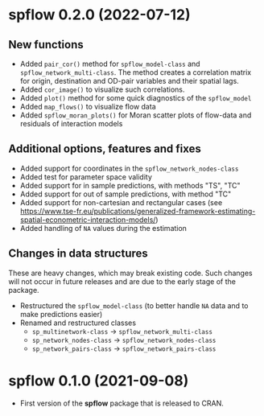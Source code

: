 # spflow 0.2.0 (2022-07-12)

## New functions

* Added `pair_cor()` method for `spflow_model-class` and `spflow_network_multi-class`. The method creates a correlation matrix for origin, destination and OD-pair variables and their spatial lags.
* Added `cor_image()` to visualize such correlations.
* Added `plot()` method for some quick diagnostics of the `spflow_model`
* Added `map_flows()` to visualize flow data
* Added `spflow_moran_plots()` for Moran scatter plots of flow-data and residuals of interaction models 

## Additional options, features and fixes

* Added support for coordinates in the `spflow_network_nodes-class`
* Added test for parameter space validity
* Added support for in sample predictions, with methods "TS", "TC"
* Added support for out of sample predictions, with method "TC"
* Added support for non-cartesian and rectangular cases (see <https://www.tse-fr.eu/publications/generalized-framework-estimating-spatial-econometric-interaction-models/>)
* Added handling of `NA` values during the estimation

## Changes in data structures

These are heavy changes, which may break existing code.
Such changes will not occur in future releases and are due to the early stage of the package.

* Restructured the `spflow_model-class` (to better handle `NA` data and to make predictions easier)
* Renamed and restructured classes
  * `sp_multinetwork-class` -> `spflow_network_multi-class`
  * `sp_network_nodes-class` -> `spflow_network_nodes-class`
  * `sp_network_pairs-class` -> `spflow_network_pairs-class`

# spflow 0.1.0 (2021-09-08)

* First version of the **spflow** package that is released to CRAN.
